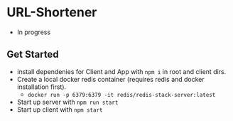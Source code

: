 # URL-Shortener
* In progress

## Get Started
 * install dependenies for Client and App with `npm i` in root and client dirs.
 * Create a local docker redis container (requires redis and docker installation first).
    - `docker run -p 6379:6379 -it redis/redis-stack-server:latest`
 * Start up server with `npm run start`
 * Start up client with `npm start`